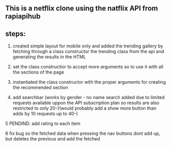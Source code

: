 ## This is a netflix clone using the natflix API from rapiapihub

## steps:

1. created simple layout for mobile only and added the trending gallery by fetching through a class constructor the 
trending class from the api and generating the results in the HTML

2. set the class constructior to accept more arguments so to use it with all the sections of the page 

3. instantiated the class constructor with the proper arguments for creating the recommended section 

4. add searchbar (works by gender - no name search added due to limited requests available uppon the API subscription plan so results are also restricted to only 20-)(would probably add a show more button than adds by 10 
requests up to 40-)

5 PENDIND: add rating to each item

6 fix bug so the fetched data when pressing the nav buttons dont add up, but deletes the previous and add the fetched

